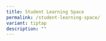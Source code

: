 ```yaml
---
title: Student Learning Space
permalink: /student-learning-space/
variant: tiptap
description: ""
---
```

